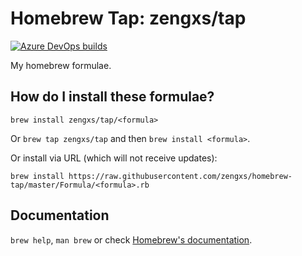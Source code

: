 # Homebrew Tap: zengxs/tap
[![Azure DevOps builds](https://img.shields.io/azure-devops/build/zengxs/35f731e8-927f-4688-8214-20bbdfad9d5f/4.svg?logo=azure-pipelines)](https://dev.azure.com/zengxs/homebrew-mine/_build/latest?definitionId=4&branchName=master)

My homebrew formulae. 

## How do I install these formulae?
`brew install zengxs/tap/<formula>`

Or `brew tap zengxs/tap` and then `brew install <formula>`.

Or install via URL (which will not receive updates):

```
brew install https://raw.githubusercontent.com/zengxs/homebrew-tap/master/Formula/<formula>.rb
```

## Documentation
`brew help`, `man brew` or check [Homebrew's documentation](https://docs.brew.sh).

